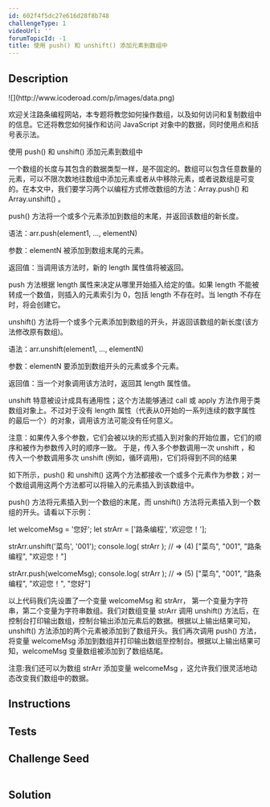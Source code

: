 ```yaml
---
id: 602f4f5dc27e616d28f8b748
challengeType: 1
videoUrl: ''
forumTopicId: -1
title: 使用 push() 和 unshift() 添加元素到数组中
---
```


## Description
<section id='description'>
![](http://www.icoderoad.com/p/images/data.png)

欢迎关注路条编程网站，本专题将教您如何操作数组，以及如何访问和复制数组中的信息。它还将教您如何操作和访问 JavaScript 对象中的数据，同时使用点和括号表示法。

使用 push() 和 unshift() 添加元素到数组中

一个数组的长度与其包含的数据类型一样，是不固定的。数组可以包含任意数量的元素，可以不限次数地往数组中添加元素或者从中移除元素，或者说数组是可变的。在本文中，我们要学习两个以编程方式修改数组的方法：Array.push() 和 Array.unshift() 。

push() 方法将一个或多个元素添加到数组的末尾，并返回该数组的新长度。

语法：arr.push(element1, ..., elementN)

参数：elementN 被添加到数组末尾的元素。

返回值：当调用该方法时，新的 length 属性值将被返回。

push 方法根据 length 属性来决定从哪里开始插入给定的值。如果 length 不能被转成一个数值，则插入的元素索引为 0，包括 length 不存在时。当 length 不存在时，将会创建它。

unshift() 方法将一个或多个元素添加到数组的开头，并返回该数组的新长度(该方法修改原有数组)。

语法：arr.unshift(element1, ..., elementN)

参数：elementN 要添加到数组开头的元素或多个元素。

返回值：当一个对象调用该方法时，返回其 length 属性值。

unshift 特意被设计成具有通用性；这个方法能够通过 call 或 apply 方法作用于类数组对象上。不过对于没有 length 属性（代表从0开始的一系列连续的数字属性的最后一个）的对象，调用该方法可能没有任何意义。

注意：如果传入多个参数，它们会被以块的形式插入到对象的开始位置，它们的顺序和被作为参数传入时的顺序一致。 于是，传入多个参数调用一次 unshift ，和传入一个参数调用多次 unshift (例如，循环调用)，它们将得到不同的结果


如下所示，push() 和 unshift() 这两个方法都接收一个或多个元素作为参数；对一个数组调用这两个方法都可以将输入的元素插入到该数组中。

push() 方法将元素插入到一个数组的末尾，而 unshift() 方法将元素插入到一个数组的开头。请看以下示例：

let welcomeMsg = '您好';
let strArr = ['路条编程', '欢迎您！'];

strArr.unshift('菜鸟', '001');
console.log( strArr );
// => (4) ["菜鸟", "001", "路条编程", "欢迎您！"]


strArr.push(welcomeMsg);
console.log( strArr );
// => (5) ["菜鸟", "001", "路条编程", "欢迎您！", "您好"]

以上代码我们先设置了一个变量 welcomeMsg 和 strArr， 第一个变量为字符串，第二个变量为字符串数组。我们对数组变量 strArr 调用 unshift() 方法后，在控制台打印输出数组，控制台输出添加元素后的数据。根据以上输出结果可知， unshift() 方法添加的两个元素被添加到了数组开头。我们再次调用 push()
方法，将变量 welcomeMsg 添加到数组并打印输出数组至控制台。根据以上输出结果可知，welcomeMsg 变量数组被添加到了数组结尾。

注意:我们还可以为数组 strArr 添加变量 welcomeMsg ，这允许我们很灵活地动态改变我们数组中的数据。




</section>

## Instructions
<section id='instructions'>

</section>

## Tests
<section id='tests'>

</section>

## Challenge Seed
<section id='challengeSeed'>

<div id='js-seed'>

```js

```

</div>



</section>

## Solution
<section id='solution'>


</section>
